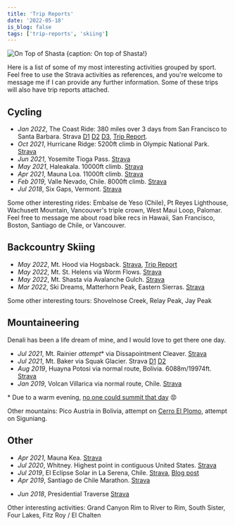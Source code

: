 ```yaml
---
title: 'Trip Reports'
date: '2022-05-18'
is_blog: false
tags: ['trip-reports', 'skiing']
---
```


![On Top of Shasta {caption: On top of Shasta!}](https://lh3.googleusercontent.com/G1yVjc_Ab73BMAiu1ASzJC7WWMbs5QluhRJW_wlNMWiW8Z_TX3c0zRPZ6mA5HH72IFpRX-ualWnFIAWY3kQ611_SNlbLVKAE7SjPVU-Zahhfx11ZjNTIfS1fR9P34IKZiaMWfrDaUlg32XVMPGhCcah1FjU_QeGxYurGIk4bzTsjSuOI_Bjot4jgwdHzFLFYy4tP5HgnckH4R2cDWfiL89mtoCinpD1jFOw-kDOMx_4zwKvk-QehaMKJH_0SzE-6aVx9ALbq3VOeGTJH51NqkLIvATvze_fZCmxBkxUO5lFq4Mj3J7_JZIiWU-5ZNyXvr4euYA6B0Fkw3w1RY1_fbWRnisPSUEEyfc0h0T1TzpQWqZpbp-t5nEK9fUVR3qLvk_3YbSU4pCT1V2W7hrELGbTuZ4nBbTMabndKFEpck14NNZ7OXeO1Ou6tbg0lyGf0u_5yrKaI3aaWVaJF2TBL7kWDlh7dfWRrv5FPTzfcnfApXu1KBHhgnfAMb8qvP7aDm6920mjdLBmY2INnSkOXtD3012LqwdUoqVH3h0iMjHsXz4n0v_SL1Kzvkk67IEh9sJxEvxCMFqoO0nVVTVgWWktY1FOS4JPOICVEZbSUKqgVAHXEJAgW3w037rWFMB7fwOXde-XHmjGWN_yKNqyjdMzBqRoRuKAl9eUHU2NIgQxRkJ9HzlG-BQBlEb4ayjyEaiqXFWY_xgWHS9dS1xBPYJuQi1zhLXUMdyA6ZuY7J10gThDkieLDETre7nJO7iB2h6FT9XPbhe9ArJC3vTYTeokt5_IbZcI6bhg6=w1307-h981-no)

Here is a list of some of my most interesting activities grouped by sport. Feel free to use the Strava activities as references, and you're welcome to message me if I can provide any further information. Some of these trips will also have trip reports attached.

## Cycling

- *Jan 2022*, The Coast Ride: 380 miles over 3 days from San Francisco to Santa Barbara. Strava [D1](https://www.strava.com/activities/6530083722) [D2](https://www.strava.com/activities/6535905314) [D3](https://www.strava.com/activities/6540755937), [Trip Report](/posts/coast-ride).
- *Oct 2021*, Hurricane Ridge: 5200ft climb in Olympic National Park. [Strava](https://www.strava.com/activities/6062839766)
- *Jun 2021*, Yosemite Tioga Pass. [Strava](https://www.strava.com/activities/5420609790)
- *May 2021*, Haleakala. 10000ft climb. [Strava](https://www.strava.com/activities/5265697501)
- *Apr 2021*, Mauna Loa. 11000ft climb. [Strava](https://www.strava.com/activities/5187091117)
- *Feb 2019*, Valle Nevado, Chile. 8000ft climb. [Strava](https://www.strava.com/activities/2137462481)
- *Jul 2018*, Six Gaps, Vermont. [Strava](https://www.strava.com/activities/1672779754)

Some other interesting rides: Embalse de Yeso (Chile), Pt Reyes Lighthouse, Wachusett Mountain, Vancouver's triple crown, West Maui Loop, Palomar. Feel free to message me about road bike recs in Hawaii, San Francisco, Boston, Santiago de Chile, or Vancouver.

## Backcountry Skiing

- *May 2022*, Mt. Hood via Hogsback. [Strava](https://www.strava.com/activities/7154437159), [Trip Report](/posts/mt-hood)
- *May 2022*, Mt. St. Helens via Worm Flows. [Strava](https://www.strava.com/activities/7128048861)
- *May 2022*, Mt. Shasta via Avalanche Gulch. [Strava](https://www.strava.com/activities/7089678730)
- *Mar 2022*, Ski Dreams, Matterhorn Peak, Eastern Sierras. [Strava](https://www.strava.com/activities/6888575332)

Some other interesting tours: Shovelnose Creek, Relay Peak, Jay Peak

## Mountaineering

Denali has been a life dream of mine, and I would love to get there one day.

- *Jul 2021*, Mt. Rainier *attempt*\* via Dissapointment Cleaver. [Strava](https://www.strava.com/activities/5718814309)
- *Jul 2021*, Mt. Baker via Squak Glacier. Strava [D1](https://www.strava.com/activities/5701980073) [D2](https://www.strava.com/activities/5702007416)
- *Aug 2019*, Huayna Potosi via normal route, Bolivia. 6088m/19974ft. [Strava](https://www.strava.com/activities/2651542902)
- *Jan 2019*, Volcan Villarica via normal route, Chile. [Strava](https://www.strava.com/activities/2094305696)

\* Due to a warm evening, [no one could summit that day](https://mountrainierclimbing.blogspot.com/2021/07/dc-route-update-731.html) 😡

Other mountains: Pico Austria in Bolivia, attempt on [Cerro El Plomo](/posts/el-plomo), attempt on Siguniang.

## Other

- *Apr 2021*, Mauna Kea. [Strava](https://www.strava.com/activities/5112187456)
- *Jul 2020*, Whitney. Highest point in contiguous United States. [Strava](https://www.strava.com/activities/3824802590)
- *Jul 2019*, El Eclipse Solar in La Serena, Chile. [Strava](https://www.strava.com/activities/2500805413), [Blog post](/posts/eclipse)
- *Apr 2019*, Santiago de Chile Marathon. [Strava](https://www.strava.com/activities/2272665421/overview)
<!-- - *Sep 2018*, Beer Mile [Strava](https://www.strava.com/activities/1831378428/) -->
- *Jun 2018*, Presidential Traverse [Strava](https://www.strava.com/activities/1645306066)

Other interesting activities: Grand Canyon Rim to River to Rim, South Sister, Four Lakes, Fitz Roy / El Chalten